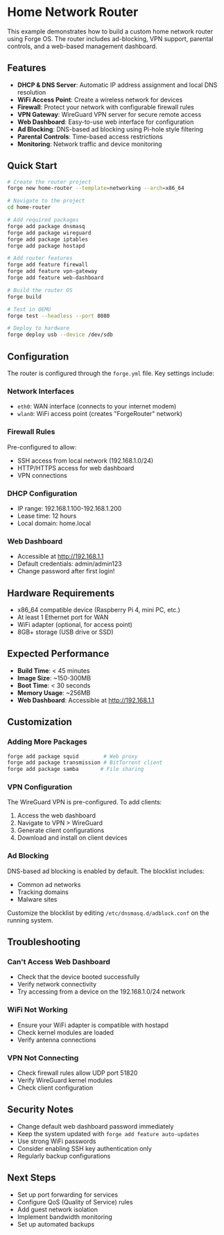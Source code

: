 # Home Network Router

This example demonstrates how to build a custom home network router using Forge OS. The router includes ad-blocking, VPN support, parental controls, and a web-based management dashboard.

## Features

- **DHCP & DNS Server**: Automatic IP address assignment and local DNS resolution
- **WiFi Access Point**: Create a wireless network for devices
- **Firewall**: Protect your network with configurable firewall rules
- **VPN Gateway**: WireGuard VPN server for secure remote access
- **Web Dashboard**: Easy-to-use web interface for configuration
- **Ad Blocking**: DNS-based ad blocking using Pi-hole style filtering
- **Parental Controls**: Time-based access restrictions
- **Monitoring**: Network traffic and device monitoring

## Quick Start

```bash
# Create the router project
forge new home-router --template=networking --arch=x86_64

# Navigate to the project
cd home-router

# Add required packages
forge add package dnsmasq
forge add package wireguard
forge add package iptables
forge add package hostapd

# Add router features
forge add feature firewall
forge add feature vpn-gateway
forge add feature web-dashboard

# Build the router OS
forge build

# Test in QEMU
forge test --headless --port 8080

# Deploy to hardware
forge deploy usb --device /dev/sdb
```

## Configuration

The router is configured through the `forge.yml` file. Key settings include:

### Network Interfaces
- `eth0`: WAN interface (connects to your internet modem)
- `wlan0`: WiFi access point (creates "ForgeRouter" network)

### Firewall Rules
Pre-configured to allow:
- SSH access from local network (192.168.1.0/24)
- HTTP/HTTPS access for web dashboard
- VPN connections

### DHCP Configuration
- IP range: 192.168.1.100-192.168.1.200
- Lease time: 12 hours
- Local domain: home.local

### Web Dashboard
- Accessible at http://192.168.1.1
- Default credentials: admin/admin123
- Change password after first login!

## Hardware Requirements

- x86_64 compatible device (Raspberry Pi 4, mini PC, etc.)
- At least 1 Ethernet port for WAN
- WiFi adapter (optional, for access point)
- 8GB+ storage (USB drive or SSD)

## Expected Performance

- **Build Time**: < 45 minutes
- **Image Size**: ~150-300MB
- **Boot Time**: < 30 seconds
- **Memory Usage**: ~256MB
- **Web Dashboard**: Accessible at http://192.168.1.1

## Customization

### Adding More Packages
```bash
forge add package squid        # Web proxy
forge add package transmission # BitTorrent client
forge add package samba       # File sharing
```

### VPN Configuration
The WireGuard VPN is pre-configured. To add clients:

1. Access the web dashboard
2. Navigate to VPN > WireGuard
3. Generate client configurations
4. Download and install on client devices

### Ad Blocking
DNS-based ad blocking is enabled by default. The blocklist includes:
- Common ad networks
- Tracking domains
- Malware sites

Customize the blocklist by editing `/etc/dnsmasq.d/adblock.conf` on the running system.

## Troubleshooting

### Can't Access Web Dashboard
- Check that the device booted successfully
- Verify network connectivity
- Try accessing from a device on the 192.168.1.0/24 network

### WiFi Not Working
- Ensure your WiFi adapter is compatible with hostapd
- Check kernel modules are loaded
- Verify antenna connections

### VPN Not Connecting
- Check firewall rules allow UDP port 51820
- Verify WireGuard kernel modules
- Check client configuration

## Security Notes

- Change default web dashboard password immediately
- Keep the system updated with `forge add feature auto-updates`
- Use strong WiFi passwords
- Consider enabling SSH key authentication only
- Regularly backup configurations

## Next Steps

- Set up port forwarding for services
- Configure QoS (Quality of Service) rules
- Add guest network isolation
- Implement bandwidth monitoring
- Set up automated backups